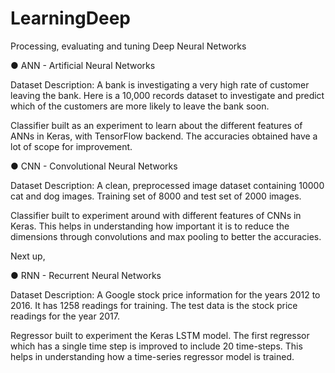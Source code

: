 # LearningDeep
Processing, evaluating and tuning Deep Neural Networks

● ANN - Artificial Neural Networks

Dataset Description: A bank is investigating a very high rate of customer leaving the bank. Here is a 10,000 records dataset to investigate and predict which of the customers are more likely to leave the bank soon.

Classifier built as an experiment to learn about the different features of ANNs in Keras, with TensorFlow backend. The accuracies obtained have a lot of scope for improvement.

● CNN - Convolutional Neural Networks

Dataset Description: A clean, preprocessed image dataset containing 10000 cat and dog images. Training set of 8000 and test set of 2000 images. 

Classifier built to experiment around with different features of CNNs in Keras. This helps in understanding how important it is to reduce the dimensions through convolutions and max pooling to better the accuracies.

Next up, 

● RNN - Recurrent Neural Networks

Dataset Description: A Google stock price information for the years 2012 to 2016. It has 1258 readings for training. The test data is the stock price readings for the year 2017. 

Regressor built to experiment the Keras LSTM model. The first regressor which has a single time step is improved to include 20 time-steps. This helps in understanding how a time-series regressor model is trained.
